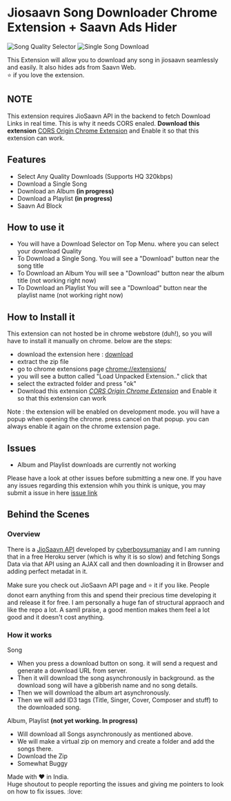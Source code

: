 # Jiosaavn Song Downloader Chrome Extension + Saavn Ads Hider

![Song Quality Selector](https://i.imgur.com/wa5OK4O.png)
![Single Song Download](https://i.imgur.com/9TqNSSL.png)

This Extension will allow you to download any song in jiosaavn seamlessly and easily. It also hides ads from Saavn Web.  
:star: if you love the extension. 

## NOTE
This extension requires JioSaavn API in the backend to fetch Download Links in real time.
This is why it needs CORS enaled. **Download this extension** [CORS Origin Chrome Extension](https://chrome.google.com/webstore/detail/moesif-orign-cors-changer/digfbfaphojjndkpccljibejjbppifbc) and Enable it so that this extension can work.

## Features

- Select Any Quality Downloads (Supports HQ 320kbps)
- Download a Single Song
- Download an Album **(in progress)**
- Download a Playlist **(in progress)**
- Saavn Ad Block

## How to use it

- You will have a Download Selector on Top Menu. where you can select your download Quality
- To Download a Single Song. You will see a "Download" button near the song title
- To Download an Album You will see a "Download" button near the album title (not working right now)
- To Download an Playlist You will see a "Download" button near the playlist name (not working right now)

## How to Install it

This extension can not hosted be in chrome webstore (duh!), so you will have to install it manually on chrome. below are the steps:

- download the extension here : [download](https://github.com/naqushab/saavn-downloader-extension/archive/master.zip)
- extract the zip file
- go to chrome extensions page [chrome://extensions/](chrome://extensions/)
- you will see a button called "Load Unpacked Extension.." click that
- select the extracted folder and press "ok"
- Download this extension [*CORS Origin Chrome Extension*](https://chrome.google.com/webstore/detail/moesif-orign-cors-changer/digfbfaphojjndkpccljibejjbppifbc) and Enable it so that this extension can work

Note : the extension will be enabled on development mode. you will have a popup when opening the chrome. press cancel on that popup. you can always enable it again on the chrome extension page.

## Issues

- Album and Playlist downloads are currently not working

Please have a look at other issues before submitting a new one. If you have any issues regarding this extension whih you think is unique, you may submit a issue in here [issue link](https://github.com/naqushab/saavn-downloader-extension/issues/new) 

## Behind the Scenes

### Overview
 There is a [JioSaavn API](https://github.com/cyberboysumanjay/JioSaavnAPI) developed by [cyberboysumanjay](https://github.com/cyberboysumanjay) and I am running that in a free Heroku server (which is why it is so slow) and fetching Songs Data via that API using an AJAX call and then downloading it in Browser and adding perfect metadat in it.

 Make sure you check out JioSaavn API page and :star: it if you like. People donot earn anything from this and spend their precious time developing it and release it for free. I am personally a huge fan of structural appraoch and like the repo a lot. A samll praise, a good mention makes them feel a lot good and it doesn't cost anything. 


### How it works

Song
- When you press a download button on song. it will send a request and generate a download URL from server.
- Then it will download the song asynchronously in background. as the download song will have a gibberish name and no song details.
- Then we will download the album art asynchronously.
- Then we will add ID3 tags (Title, Singer, Cover, Composer and stuff) to the downloaded song.

Album, Playlist **(not yet working. In progress)**
- Will download all Songs asynchronously as mentioned above.
- We will make a virtual zip on memory and create a folder and add the songs there.
- Download the Zip
- Somewhat Buggy

Made with :heart: in India.  
Huge shoutout to people reporting the issues and giving me pointers to look on how to fix issues. :love:
